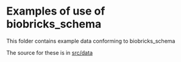 # Examples of use of biobricks_schema

This folder contains example data conforming to biobricks_schema

The source for these is in [src/data](../src/data/examples)
